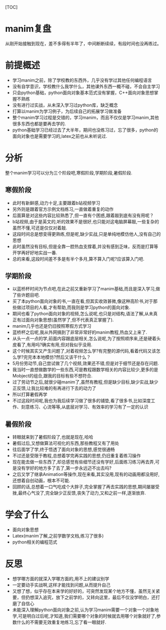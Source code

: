 [TOC]

# manim复盘

从刚开始接触到现在，差不多得有半年了，中间断断续续，有段时间也没再练过。

# 前提概述

- 学习manim之前，除了学校教的东西外，几乎没有学过其他任何编程语言
- 没有自学意识，学校教什么我学什么，其他课外东西一概不碰，不会自主学习
- 只会python基础，python面向对象基本范式没有掌握，C++面向对象思想掌握不熟练
- 没有进行过实战，从未深入学习过python库，缺乏概念
- 打算以manim为学习例子，为后续自己的拓展学习做准备
- 整个manim学习过程是交错的，学习manim，而且不仅仅是学习manim,其他很多东西也都是要再去学的.
- python基础学习已经过去了大半年，期间也没练习过，忘了很多，python的面向对象也是需要学习的,latex之前也从未听说过.

# 分析

整个manim学习可以分为三个阶段吧,寒假阶段,学期阶段,暑假阶段.

## 寒假阶段

- 此时有新鲜感,动力十足,主要跟着b站视频学习
- 另外则是跟着官方示例文档练习,一直做着重复的动作
- 后面算是对这些内容比较熟悉了,但一直有个困惑,跟着敲到底有没有用呢？
- b站视频,由于是英文的,听的效果不是很好,也只能对这电脑屏幕敲,一些复杂的虽然不懂,可还是仅仅对着敲.
- 这段时间总是想变得更熟练,但是呢,缺少实战,只是单纯地模仿他人,没有自己的思想
- 此时虽然没有目标,但是全靠一腔热血支撑着,并没有感到乏味，反而是打算等开学再好好地实战一番.
- 总的来看,这段时间差不多是有半个多月,算不算入门呢?应该算入门吧.

## 学期阶段

- 以蓝桥杯时间为节点吧,在此之前又重新学习了manim基础,而且是深入学习,做了些许题目吧.
- 买了本python面向对象的书,一直在看,但其实收效甚微,像这种高阶书,对于那些做过项目的人看,才有帮助,而我则是学习python的面向对象.
- 期间也看了python面向对象的视频,怎么说呢,也只是对结构,语法了解,从未真正有过面向对象思想(虽然学了,但不代表真正掌握了).
- manim几乎也还是仍旧按照寒假方式学习
- 蓝桥杯之后呢,我从外网搞到了非常非常好的manim教程,热血又上来了.
- 从头一点一点的学,前面内容跟底层相关,怎么说呢,为了按照顺序来,还是硬着头皮看了,有用吗?确实有用,但对我似乎没用.
- 这个时候其实又产生问题了,对着视频怎么学?有完整的源代码,看着代码又该怎么学?完完本本地模仿?然后又该干什么？
- 5月份劳动节,自己尝试做了几个视频,效果还不错,但是对于细节还是存在问题.
- 我当时一直想做数学的一些东西,可是教程跟数学相关的内容比较少,更多的是Mobject的组合,跟我的目标有些不想符合.
- 过了劳动节之后,就很少碰manim了,虽然有教程,但是缺少目标,缺少实战,缺少正反馈,让我比较难的有再进行下去的动力了
- 所以打算暑假再学
- 不过这段时间呢,我也为我后续学习做了很多的铺垫,看了很多书,比如深度工作、刻意练习、心流等等,从底层对学习、有效率的学习有了一定的认识

## 暑假阶段

- 转眼就来到了暑假阶段了,也就是现在,哈哈
- 暑假过后,又想做算法可视化的东西,那些教程又有了用处
- 往后面学了学,终于悟透了面向对象的思想,感觉很通畅
- 不过还是受限于教程,总想着学完再实践的思想,仍旧重复着练习操作
- 现在能去做一些东西了,却总感觉有些细节还没有学好,后面练习练习再去弄,可是没有学好的地方多了去了,第一步永远迈不出去吗?
- 之后又学了继承Animation等操作,现在来看,其实没用,现有的动画用都没用好,还想着自创动画，根本不可能.
- 回顾的话,总想着一口气吃成个大胖子,完全掌握了再去实践的思想,期间屡屡受挫,最终心气没了,完全缺少正反馈,丧失了动力,又和之前一样,逐渐放弃.

# 学会了什么

- 面向对象思想
- Latex(manim了解,之前学数学文档,练习了很多)
- python相关的编程范式

# 反思

- 想学哪方面的就深入学哪方面的,用不上的建议别学
- 一定要动手实战啊,这样才能找到问题,从而提升自己
- 又想了想，似乎存在本来学的好好的，可突然发现某个地方不懂，虽然无关紧要，但扔想深入追究，放下之前学的，又转向这里，最后不仅没学明白，还打磨了自信心
- 未能深入理解python面向对象之前,认为学习manim需要一个对象一个对象地学,可是明白过后呢,才知道,我们需要哪个对象的时候就去用哪个对象就好了,参数什么的不需要无效重复地练习,忘了看一眼就好.